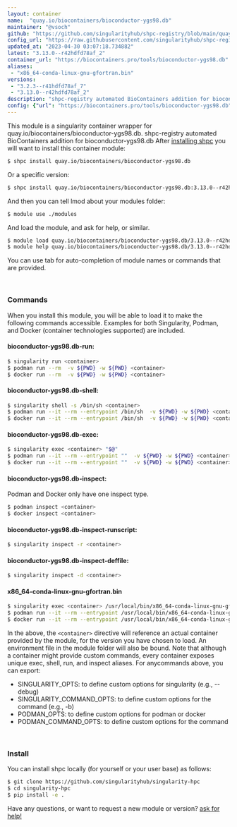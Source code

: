 ```yaml
---
layout: container
name:  "quay.io/biocontainers/bioconductor-ygs98.db"
maintainer: "@vsoch"
github: "https://github.com/singularityhub/shpc-registry/blob/main/quay.io/biocontainers/bioconductor-ygs98.db/container.yaml"
config_url: "https://raw.githubusercontent.com/singularityhub/shpc-registry/main/quay.io/biocontainers/bioconductor-ygs98.db/container.yaml"
updated_at: "2023-04-30 03:07:18.734882"
latest: "3.13.0--r42hdfd78af_2"
container_url: "https://biocontainers.pro/tools/bioconductor-ygs98.db"
aliases:
 - "x86_64-conda-linux-gnu-gfortran.bin"
versions:
 - "3.2.3--r41hdfd78af_7"
 - "3.13.0--r42hdfd78af_2"
description: "shpc-registry automated BioContainers addition for bioconductor-ygs98.db"
config: {"url": "https://biocontainers.pro/tools/bioconductor-ygs98.db", "maintainer": "@vsoch", "description": "shpc-registry automated BioContainers addition for bioconductor-ygs98.db", "latest": {"3.13.0--r42hdfd78af_2": "sha256:1fd64971384c09dfea3ffa95e07f21186fd07092ca158013c879b06e88256c32"}, "tags": {"3.2.3--r41hdfd78af_7": "sha256:20587c04a93f008820d551508fa945adb423af4957b66dbab2d7665872355c95", "3.13.0--r42hdfd78af_2": "sha256:1fd64971384c09dfea3ffa95e07f21186fd07092ca158013c879b06e88256c32"}, "docker": "quay.io/biocontainers/bioconductor-ygs98.db", "aliases": {"x86_64-conda-linux-gnu-gfortran.bin": "/usr/local/bin/x86_64-conda-linux-gnu-gfortran.bin"}}
---
```


This module is a singularity container wrapper for quay.io/biocontainers/bioconductor-ygs98.db.
shpc-registry automated BioContainers addition for bioconductor-ygs98.db
After [installing shpc](#install) you will want to install this container module:


```bash
$ shpc install quay.io/biocontainers/bioconductor-ygs98.db
```

Or a specific version:

```bash
$ shpc install quay.io/biocontainers/bioconductor-ygs98.db:3.13.0--r42hdfd78af_2
```

And then you can tell lmod about your modules folder:

```bash
$ module use ./modules
```

And load the module, and ask for help, or similar.

```bash
$ module load quay.io/biocontainers/bioconductor-ygs98.db/3.13.0--r42hdfd78af_2
$ module help quay.io/biocontainers/bioconductor-ygs98.db/3.13.0--r42hdfd78af_2
```

You can use tab for auto-completion of module names or commands that are provided.

<br>

### Commands

When you install this module, you will be able to load it to make the following commands accessible.
Examples for both Singularity, Podman, and Docker (container technologies supported) are included.

#### bioconductor-ygs98.db-run:

```bash
$ singularity run <container>
$ podman run --rm  -v ${PWD} -w ${PWD} <container>
$ docker run --rm  -v ${PWD} -w ${PWD} <container>
```

#### bioconductor-ygs98.db-shell:

```bash
$ singularity shell -s /bin/sh <container>
$ podman run --it --rm --entrypoint /bin/sh  -v ${PWD} -w ${PWD} <container>
$ docker run --it --rm --entrypoint /bin/sh  -v ${PWD} -w ${PWD} <container>
```

#### bioconductor-ygs98.db-exec:

```bash
$ singularity exec <container> "$@"
$ podman run --it --rm --entrypoint ""  -v ${PWD} -w ${PWD} <container> "$@"
$ docker run --it --rm --entrypoint ""  -v ${PWD} -w ${PWD} <container> "$@"
```

#### bioconductor-ygs98.db-inspect:

Podman and Docker only have one inspect type.

```bash
$ podman inspect <container>
$ docker inspect <container>
```

#### bioconductor-ygs98.db-inspect-runscript:

```bash
$ singularity inspect -r <container>
```

#### bioconductor-ygs98.db-inspect-deffile:

```bash
$ singularity inspect -d <container>
```


#### x86_64-conda-linux-gnu-gfortran.bin

```bash
$ singularity exec <container> /usr/local/bin/x86_64-conda-linux-gnu-gfortran.bin
$ podman run --it --rm --entrypoint /usr/local/bin/x86_64-conda-linux-gnu-gfortran.bin   -v ${PWD} -w ${PWD} <container> -c " $@"
$ docker run --it --rm --entrypoint /usr/local/bin/x86_64-conda-linux-gnu-gfortran.bin   -v ${PWD} -w ${PWD} <container> -c " $@"
```



In the above, the `<container>` directive will reference an actual container provided
by the module, for the version you have chosen to load. An environment file in the
module folder will also be bound. Note that although a container
might provide custom commands, every container exposes unique exec, shell, run, and
inspect aliases. For anycommands above, you can export:

 - SINGULARITY_OPTS: to define custom options for singularity (e.g., --debug)
 - SINGULARITY_COMMAND_OPTS: to define custom options for the command (e.g., -b)
 - PODMAN_OPTS: to define custom options for podman or docker
 - PODMAN_COMMAND_OPTS: to define custom options for the command

<br>

### Install

You can install shpc locally (for yourself or your user base) as follows:

```bash
$ git clone https://github.com/singularityhub/singularity-hpc
$ cd singularity-hpc
$ pip install -e .
```

Have any questions, or want to request a new module or version? [ask for help!](https://github.com/singularityhub/singularity-hpc/issues)
